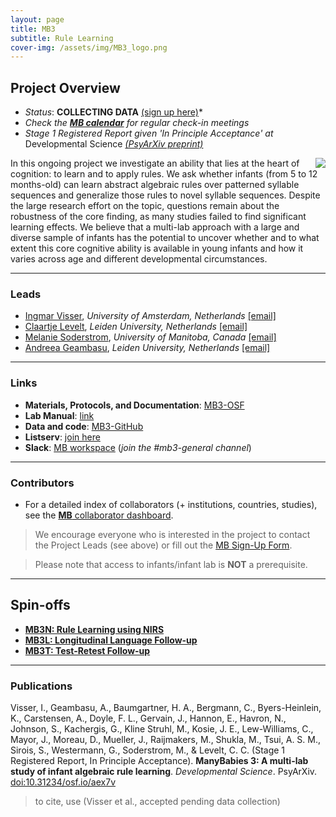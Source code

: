 ```yaml
---
layout: page
title: MB3
subtitle: Rule Learning
cover-img: /assets/img/MB3_logo.png
---
```


## Project Overview

* *Status*: **COLLECTING DATA** [(sign up here)](https://umanitobapsych.az1.qualtrics.com/jfe/form/SV_4NiYE6jM0399g7r)*
* *Check the [**MB calendar**]({{site.baseurl}}/calendar/) for regular check-in meetings*
* *Stage 1 Registered Report given 'In Principle Acceptance' at* Developmental Science *[(PsyArXiv preprint)](https://doi.org/10.31234/osf.io/aex7v)*


<img style="float: right;" src="/assets/img/BLL1_300px.jpg">
In this ongoing project we investigate an ability that lies at the heart of cognition: to learn and to apply rules. We ask whether infants (from 5 to 12 months-old) can learn abstract algebraic rules over patterned syllable sequences and generalize those rules to novel syllable sequences. Despite the large research effort on the topic, questions remain about the robustness of the core finding, as many studies failed to find significant learning effects. We believe that a multi-lab approach with a large and diverse sample of infants has the potential to uncover whether and to what extent this core cognitive ability is available in young infants and how it varies across age and different developmental circumstances.

***
### Leads
* [Ingmar Visser](https://www.uva.nl/profiel/v/i/i.visser/i.visser.html?cb), *University of Amsterdam, Netherlands* [[email]](mailto:i.visser@uva.nl) 
* [Claartje Levelt](https://www.universiteitleiden.nl/en/staffmembers/claartje-levelt#tab-1), *Leiden University, Netherlands* [[email]](mailto:c.c.levelt@hum.leidenuniv.nl) 
* [Melanie Soderstrom](https://home.cc.umanitoba.ca/~soderstr/), *University of Manitoba, Canada* [[email]](mailto:M_Soderstrom@umanitoba.ca)
* [Andreea Geambasu](https://www.universiteitleiden.nl/en/staffmembers/andreea-geambasu#tab-1), *Leiden University, Netherlands* [[email]](mailto:a.geambasu@hum.leidenuniv.nl)


***
### Links
* **Materials, Protocols, and Documentation**: [MB3-OSF](https://osf.io/kqu9v/)
* **Lab Manual**: [link](https://docs.google.com/document/d/1b-ZaJpbVzvN_fUApXlZkZiT9jxGUYRhHbAC1qOucufo/edit?usp=sharing)
* **Data and code**: [MB3-GitHub](https://github.com/manybabies/mb3-rules)
* **Listserv**: [join here](https://mailman.stanford.edu/mailman/listinfo/manybabies3)
* **Slack**: [MB workspace](https://join.slack.com/t/manybabies/shared_invite/zt-1frvx4ulh-b7ge7X6DY8Yl4HgBW1xBXQ) (*join the #mb3-general channel*)


***
### Contributors
* For a detailed index of collaborators (+ institutions, countries, studies), see the [**MB** collaborator dashboard](https://manybabies.shinyapps.io/shiny_mb_map/).

> We encourage everyone who is interested in the project to contact the Project Leads (see above) or fill out the [MB Sign-Up Form]({{site.baseurl}}/get_involved/).

> Please note that access to infants/infant lab is **NOT** a prerequisite.

***
## Spin-offs
* [**MB3N: Rule Learning using NIRS**]({{site.baseurl}}/MB3N/)
* [**MB3L: Longitudinal Language Follow-up**]({{site.baseurl}}/MB3L/)
* [**MB3T: Test-Retest Follow-up**]({{site.baseurl}}/MB3T/)

***
### Publications
Visser, I., Geambasu, A., Baumgartner, H. A., Bergmann, C., Byers-Heinlein, K., Carstensen, A., Doyle, F. L., Gervain, J., Hannon, E., Havron, N., Johnson, S., Kachergis, G., Kline Struhl, M., Kosie, J. E., Lew-Williams, C., Mayor, J., Moreau, D., Mueller, J., Raijmakers, M., Shukla, M., Tsui, A. S. M., Sirois, S., Westermann, G., Soderstrom, M., & Levelt, C. C. (Stage 1 Registered Report, In Principle Acceptance). **ManyBabies 3: A multi-lab study of infant algebraic rule learning**. *Developmental Science*. PsyArXiv. [doi:10.31234/osf.io/aex7v](https://doi.org/10.31234/osf.io/aex7v)

> to cite, use (Visser et al., accepted pending data collection)